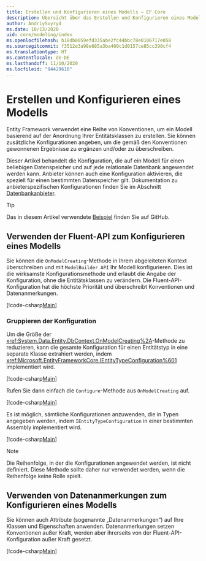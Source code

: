 ```yaml
---
title: Erstellen und Konfigurieren eines Modells – EF Core
description: Übersicht über das Erstellen und Konfigurieren eines Modells mit Entity Framework Core
author: AndriySvyryd
ms.date: 10/13/2020
uid: core/modeling/index
ms.openlocfilehash: b18db0059efd335abe2fc44bbc78e0106717e058
ms.sourcegitcommit: f3512e3a98e685a3ba409c1d0157ce85cc390cf4
ms.translationtype: HT
ms.contentlocale: de-DE
ms.lasthandoff: 11/10/2020
ms.locfileid: "94429610"
---
```

# <a name="creating-and-configuring-a-model"></a>Erstellen und Konfigurieren eines Modells

Entity Framework verwendet eine Reihe von Konventionen, um ein Modell basierend auf der Anordnung Ihrer Entitätsklassen zu erstellen. Sie können zusätzliche Konfigurationen angeben, um die gemäß den Konventionen gewonnenen Ergebnisse zu ergänzen und/oder zu überschreiben.

Dieser Artikel behandelt die Konfiguration, die auf ein Modell für einen beliebigen Datenspeicher und auf jede relationale Datenbank angewendet werden kann. Anbieter können auch eine Konfiguration aktivieren, die speziell für einen bestimmten Datenspeicher gilt. Dokumentation zu anbieterspezifischen Konfigurationen finden Sie im Abschnitt [Datenbankanbieter](xref:core/providers/index).

> [!TIP]  
> Das in diesem Artikel verwendete [Beispiel](https://github.com/dotnet/EntityFramework.Docs/tree/master/samples) finden Sie auf GitHub.

## <a name="use-fluent-api-to-configure-a-model"></a>Verwenden der Fluent-API zum Konfigurieren eines Modells

Sie können die `OnModelCreating`-Methode in Ihrem abgeleiteten Kontext überschreiben und mit `ModelBuilder API` Ihr Modell konfigurieren. Dies ist die wirksamste Konfigurationsmethode und erlaubt die Angabe der Konfiguration, ohne die Entitätsklassen zu verändern. Die Fluent-API-Konfiguration hat die höchste Priorität und überschreibt Konventionen und Datenanmerkungen.

[!code-csharp[Main](../../../samples/core/Modeling/FluentAPI/Required.cs?highlight=12-14)]

### <a name="grouping-configuration"></a>Gruppieren der Konfiguration

Um die Größe der <xref:System.Data.Entity.DbContext.OnModelCreating%2A>-Methode zu reduzieren, kann die gesamte Konfiguration für einen Entitätstyp in eine separate Klasse extrahiert werden, indem <xref:Microsoft.EntityFrameworkCore.IEntityTypeConfiguration%601> implementiert wird.

[!code-csharp[Main](../../../samples/core/Modeling/FluentAPI/EntityTypeConfiguration.cs?Name=IEntityTypeConfiguration)]

Rufen Sie dann einfach die `Configure`-Methode aus `OnModelCreating` auf.

[!code-csharp[Main](../../../samples/core/Modeling/FluentAPI/EntityTypeConfiguration.cs?Name=ApplyIEntityTypeConfiguration)]

Es ist möglich, sämtliche Konfigurationen anzuwenden, die in Typen angegeben werden, indem `IEntityTypeConfiguration` in einer bestimmten Assembly implementiert wird.

[!code-csharp[Main](../../../samples/core/Modeling/FluentAPI/EntityTypeConfiguration.cs?Name=ApplyConfigurationsFromAssembly)]

> [!NOTE]
> Die Reihenfolge, in der die Konfigurationen angewendet werden, ist nicht definiert. Diese Methode sollte daher nur verwendet werden, wenn die Reihenfolge keine Rolle spielt.

## <a name="use-data-annotations-to-configure-a-model"></a>Verwenden von Datenanmerkungen zum Konfigurieren eines Modells

Sie können auch Attribute (sogenannte „Datenanmerkungen“) auf Ihre Klassen und Eigenschaften anwenden. Datenanmerkungen setzen Konventionen außer Kraft, werden aber ihrerseits von der Fluent-API-Konfiguration außer Kraft gesetzt.

[!code-csharp[Main](../../../samples/core/Modeling/DataAnnotations/Required.cs?highlight=15)]
